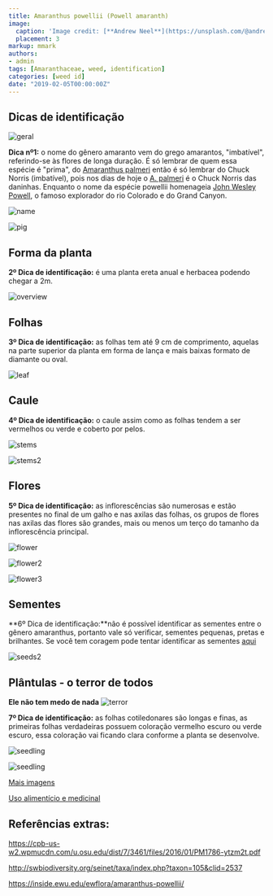 ```yaml
---
title: Amaranthus powellii (Powell amaranth)
image:
  caption: 'Image credit: [**Andrew Neel**](https://unsplash.com/@andrewtneel?utm_source=unsplash&utm_medium=referral&utm_content=creditCopyText)'
  placement: 3
markup: mmark
authors:
- admin
tags: [Amaranthaceae, weed, identification]
categories: [weed id]
date: "2019-02-05T00:00:00Z"
---
```

## Dicas de identificação

![geral](https://github.com/vitoranunciato/academic-kickstart/blob/master/content/pt/weeds/amaranthus%20powellii/image/geral.jpg?raw=true)

**Dica nº1:** o nome do gênero amaranto vem do grego amarantos, "imbatível", referindo-se às flores de longa duração. É só lembrar de quem essa espécie é "prima", do [Amaranthus palmeri](https://serialweedkiller.netlify.com/pt/weeds/amaranthus-palmeri/) então é só lembrar do Chuck Norris (imbatível), pois nos dias de hoje o [A. palmeri](https://serialweedkiller.netlify.com/pt/weeds/amaranthus-palmeri/) é o Chuck Norris das daninhas. Enquanto o nome da espécie powellii homenageia [John Wesley Powell](https://en.wikipedia.org/wiki/John_Wesley_Powell), o famoso explorador do rio Colorado e do Grand Canyon.

![name](https://github.com/vitoranunciato/academic-kickstart/blob/master/content/pt/weeds/amaranthus%20powellii/image/name.png?raw=true)

![pig](https://media.giphy.com/media/4q9V0mmIc4xR6/giphy.gif)

## Forma da planta

**2º Dica de identificação:** é uma planta ereta anual e herbacea podendo chegar a 2m.

![overview](https://github.com/vitoranunciato/academic-kickstart/blob/master/content/pt/weeds/amaranthus%20powellii/image/overview.jpg?raw=true)

## Folhas 

**3º Dica de identificação:** as folhas tem até 9 cm de comprimento, aquelas na parte superior da planta em forma de lança e mais baixas formato de diamante ou oval.

![leaf](https://github.com/vitoranunciato/academic-kickstart/blob/master/content/pt/weeds/amaranthus%20powellii/image/leaves.jpg?raw=true)

## Caule

**4º Dica de identificação:** o caule assim como as folhas tendem a ser vermelhos
ou verde e coberto por pelos.

![stems](https://github.com/vitoranunciato/academic-kickstart/blob/master/content/pt/weeds/amaranthus%20powellii/image/stems.jpg?raw=true)

![stems2](https://github.com/vitoranunciato/academic-kickstart/blob/master/content/pt/weeds/amaranthus%20powellii/image/stems1.jpg?raw=true)

## Flores

**5º Dica de identificação:** as inflorescências são numerosas e estão presentes no final de um galho e nas axilas das folhas, os grupos de flores nas axilas das flores são grandes, mais ou menos um terço do tamanho da inflorescência principal.

![flower](https://github.com/vitoranunciato/academic-kickstart/blob/master/content/pt/weeds/amaranthus%20powellii/image/flower.jpg?raw=true)

![flower2](https://github.com/vitoranunciato/academic-kickstart/blob/master/content/pt/weeds/amaranthus%20powellii/image/flower1.jpg?raw=true)

![flower3](https://github.com/vitoranunciato/academic-kickstart/blob/master/content/pt/weeds/amaranthus%20powellii/image/flower2.jpg?raw=true)

## Sementes

**6º Dica de identificação:**não é possível identificar as sementes entre o gênero amaranthus, portanto vale só verificar, sementes pequenas, pretas e brilhantes. Se você tem coragem pode tentar identificar as sementes [aqui](http://idtools.org/id/table_grape/weed-tool/key/GrapeSeedKey/Media/Html/fact_sheets/Ama-pow.html)

![seeds2](https://github.com/vitoranunciato/academic-kickstart/blob/master/content/pt/weeds/amaranthus%20powellii/image/seeds.jpg?raw=true)

## Plântulas - o terror de todos

**Ele não tem medo de nada**
![terror](https://media.giphy.com/media/L0HIznJ2hn4WndRshY/giphy.gif)

**7º Dica de identificação:** as folhas cotiledonares são longas e finas, as primeiras folhas verdadeiras possuem coloração vermelho escuro ou verde escuro, essa coloração vai ficando clara conforme a planta se desenvolve.

![seedling](https://github.com/vitoranunciato/academic-kickstart/blob/master/content/pt/weeds/amaranthus%20powellii/image/seedling.jpeg?raw=true)

![seedling](https://github.com/vitoranunciato/academic-kickstart/blob/master/content/pt/weeds/amaranthus%20powellii/image/seedling1.jpeg?raw=true)

[Mais imagens](https://calphotos.berkeley.edu/cgi/img_query?where-lifeform=any&rel-taxon=contains&where-taxon=Amaranthus+powellii&rel-namesoup=matchphrase&where-namesoup=&rel-location=matchphrase&where-location=&rel-county=eq&where-county=any&rel-state=eq&where-state=any&rel-country=eq&where-country=any&where-collectn=any&rel-photographer=contains&where-photographer=&rel-kwid=equals&where-kwid=&max_rows=24)

[Uso alimentício e medicinal](https://pfaf.org/user/Plant.aspx?LatinName=Amaranthus+powelliihttps://pfaf.org/user/Plant.aspx?LatinName=Amaranthus+powellii)

## Referências extras:

https://cpb-us-w2.wpmucdn.com/u.osu.edu/dist/7/3461/files/2016/01/PM1786-ytzm2t.pdf

http://swbiodiversity.org/seinet/taxa/index.php?taxon=105&clid=2537

https://inside.ewu.edu/ewflora/amaranthus-powellii/
